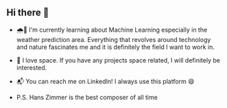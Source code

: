 ## Hi there 👋

<!--
**mrquaternion/mrquaternion** is a ✨ _special_ ✨ repository because its `README.md` (this file) appears on your GitHub profile.

Here are some ideas to get you started:

- 🔭 I’m currently working on ...
- 🌱 I’m currently learning ...
- 👯 I’m looking to collaborate on ...
- 🤔 I’m looking for help with ...
- 💬 Ask me about ...
- 📫 How to reach me: ...
- 😄 Pronouns: ...
- ⚡ Fun fact: ...
-->

- 🌧️🌱 I'm currently learning about Machine Learning especially in the weather prediction area. Everything that revolves around technology and nature fascinates me and it is definitely the field I want to work in.
- 🔭 I love space. If you have any projects space related, I will definitely be interested.
- 📬 You can reach me on LinkedIn! I always use this platform 😄

- P.S. Hans Zimmer is the best composer of all time
